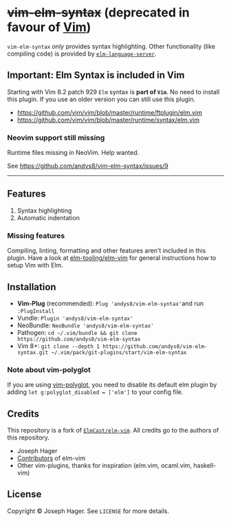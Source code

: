 # ~~vim-elm-syntax~~ (deprecated in favour of [Vim](https://github.com/vim/vim/blob/master/runtime/syntax/elm.vim))

`vim-elm-syntax` _only_ provides syntax highlighting. Other functionality (like compiling code) is provided by [`elm-language-server`](https://github.com/elm-tooling/elm-language-server).

## Important: Elm Syntax is included in Vim

Starting with Vim 8.2 patch 929 `Elm` syntax is **part of `Vim`**. No need to install this plugin. If you use an older version you can still use this plugin.

- <https://github.com/vim/vim/blob/master/runtime/ftplugin/elm.vim>
- <https://github.com/vim/vim/blob/master/runtime/syntax/elm.vim>

### Neovim support still missing

Runtime files missing in NeoVim. Help wanted.

See <https://github.com/andys8/vim-elm-syntax/issues/9>

---

## Features

1. Syntax highlighting
1. Automatic indentation

### Missing features

Compiling, linting, formatting and other features aren't included in this plugin.
Have a look at [elm-tooling/elm-vim](https://github.com/elm-tooling/elm-vim) for general instructions how to setup Vim with Elm.

## Installation

- **Vim-Plug** (recommended): `Plug 'andys8/vim-elm-syntax'`and run `:PlugInstall`
- Vundle: `Plugin 'andys8/vim-elm-syntax'`
- NeoBundle: `NeoBundle 'andys8/vim-elm-syntax'`
- Pathogen: `cd ~/.vim/bundle && git clone https://github.com/andys8/vim-elm-syntax`
- Vim 8+: `git clone --depth 1 https://github.com/andys8/vim-elm-syntax.git ~/.vim/pack/git-plugins/start/vim-elm-syntax`

### Note about vim-polyglot

If you are using [vim-polyglot](https://github.com/sheerun/vim-polyglot), you need to disable its default elm plugin by adding `let g:polyglot_disabled = ['elm']` to your config file.

## Credits

This repository is a fork of [`ElmCast/elm-vim`](https://github.com/ElmCast/elm-vim).
All credits go to the authors of this repository.

- Joseph Hager
- [Contributors](https://github.com/elmcast/elm-vim/graphs/contributors) of elm-vim
- Other vim-plugins, thanks for inspiration (elm.vim, ocaml.vim, haskell-vim)

## License

Copyright © Joseph Hager. See `LICENSE` for more details.
